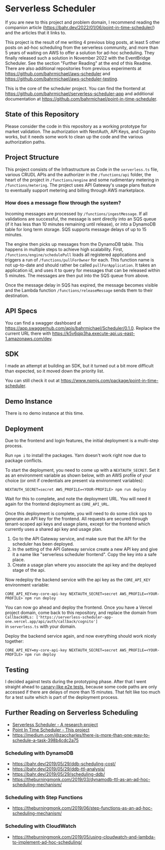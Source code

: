 # Serverless Scheduler

If you are new to this project and problem domain, I recommend reading the companion article (https://bahr.dev/2022/01/06/point-in-time-scheduler/)
and the articles that it links to.

This project is the result of me writing 4 previous blog posts, at least 5 other posts on ad-hoc scheduling from the serverless
community, and more than 5 years of waiting on AWS to offer a solution for ad-hoc scheduling. They finally released such a solution
in November 2022 with the EventBridge Scheduler. See the section "Further Reading" at the end of this Readme. There are also additional repositories from previous experiments at https://github.com/bahrmichael/aws-scheduler and https://github.com/bahrmichael/aws-scheduler-testing.

This is the core of the scheduler project. You can find the frontend at https://github.com/bahrmichael/serverless-scheduler-app
and additional documentation at https://github.com/bahrmichael/point-in-time-scheduler.

## State of this Repository

Please consider the code in this repository as a working prototype for market validation. The authorization with NextAuth, API Keys, and Cognito
works, but it needs some work to clean up the code and the various authorization paths.

## Project Structure

This project consists of the Infrastructure as Code in the `serverless.ts` file, various CRUDL APIs and the authorizer in the
`/functions/api` folder, the heart of the project in `/functions/engine` and some rudimentary metering in `/functions/metering`.
The project uses API Gateway's usage plans feature to eventually support metering and billing through AWS marketplace.

### How does a message flow through the system?

Incoming messages are processed by `/functions/ingestMessage`. If all validations are successful, the message is sent directly into
an SQS queue (if it has less than 10 minutes remaining until release), or into a DynamoDB table for long term storage. SQS supports
message delays of up to 15 minutes.

The engine then picks up messages from the DynamoDB table. This happens in multiple steps to achieve high scalability.
First, `/functions/engine/schedulePull` loads all registered applications and triggers a run of `/functions/pullForOwner` for each.
This function name is not up-to-date and should rather be called `pullForApplication`. It takes an application id, and uses it
to query for messages that can be released within 5 minutes. The messages are then put into the SQS queue from above.

Once the message delay in SQS has expired, the message becomes visible and the Lambda function `/functions/releaseMessage` sends
them to their destination.

## API Specs

You can find a swagger dashboard at https://app.swaggerhub.com/apis/bahrmichael/Scheduler/0.1.0. Replace the current URL there
with https://k5v6qjp3ha.execute-api.us-east-1.amazonaws.com/dev.

## SDK

I made an attempt at building an SDK, but it turned out a bit more difficult than expected, so it moved down the priority list.

You can still check it out at https://www.npmjs.com/package/point-in-time-scheduler.

## Demo Instance

There is no demo instance at this time.

## Deployment

Due to the frontend and login features, the initial deployment is a multi-step process.

Run `npm i` to install the packages. Yarn doesn't work right now due to package conflicts.

To start the deployment, you need to come up with a `NEXTAUTH_SECRET`. Set it as an environment variable as shown below,
with an AWS profile of your choice (or omit if credentials are present via environment variables):

```
NEXTAUTH_SECRET=secret AWS_PROFILE=<YOUR-PROFILE> npm run deploy
```

Wait for this to complete, and note the deployment URL. You will need it again for the frontend deployment as `CORE_API_URL`.

Once this deployment is complete, you will need to do some click ops to generate an API key for the frontend. All requests
are secured through tenant-scoped api keys and usage plans, except for the frontend which currently uses a shared api key and usage plan.

1. Go to the API Gateway service, and make sure that the API for the scheduler has been deployed.
2. In the setting of the API Gateway service create a new API key and give it a name like "serverless scheduler frontend". Copy the key into a safe place.
3. Create a usage plan where you associate the api key and the deployed stage of the api.

Now redeploy the backend service with the api key as the `CORE_API_KEY` environment variable:

```
CORE_API_KEY=my-core-api-key NEXTAUTH_SECRET=secret AWS_PROFILE=<YOUR-PROFILE> npm run deploy
```

You can now go ahead and deploy the frontend. Once you have a Vercel project domain, come back to this repository,
and replace the domain from `CallbackURLs: ['https://serverless-scheduler-app-one.vercel.app/api/auth/callback/cognito']`  
in `serverless.ts` with your domain.

Deploy the backend service again, and now everything should work nicely together:

```
CORE_API_KEY=my-core-api-key NEXTAUTH_SECRET=secret AWS_PROFILE=<YOUR-PROFILE> npm run deploy
```

## Testing

I decided against tests during the prototyping phase. After that I went straight ahead to [canary-like e2e tests](https://github.com/bahrmichael/point-in-time-scheduler-e2e-api), 
because some code paths are only accessed if there are delays of more than 15 minutes. That felt like too much for
a test suite which is part of the deployment process.

## Further Reading on Serverless Scheduling

- [Serverless Scheduler - A research project](https://bahr.dev/2019/10/11/serverless-scheduler/)
- [Point In Time Scheduler - This project](https://bahr.dev/2022/01/06/point-in-time-scheduler/)
- https://medium.com/@zaccharles/there-is-more-than-one-way-to-schedule-a-task-398b4cdc2a75

### Scheduling with DynamoDB

- https://bahr.dev/2019/05/29/ddb-scheduling-cost/
- https://bahr.dev/2019/05/29/ddb-ttl-analysis/
- https://bahr.dev/2019/05/29/scheduling-ddb/
- https://theburningmonk.com/2019/03/dynamodb-ttl-as-an-ad-hoc-scheduling-mechanism/

### Scheduling with Step Functions

- https://theburningmonk.com/2019/06/step-functions-as-an-ad-hoc-scheduling-mechanism/

### Scheduling with CloudWatch

- https://theburningmonk.com/2019/05/using-cloudwatch-and-lambda-to-implement-ad-hoc-scheduling/

